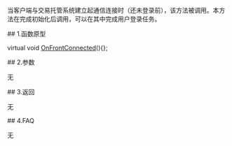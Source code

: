 <p>当客户端与交易托管系统建立起通信连接时（还未登录前），该方法被调用。本方法在完成初始化后调用，可以在其中完成用户登录任务。</p>
<span class="anchor" id="9f4725d9-cd98-4e86-ba9d-e47e52e8ae50"></span>
## 1.函数原型
<p>virtual void <a href="../../../JYJK/CTHOSTFTDCTRADERAPI/ONFRONTCONNECTED/">OnFrontConnected</a>(){};</p>
<span class="anchor" id="e07e1c08-0921-470e-956e-b855c36c02d2"></span>
## 2.参数
<p>无</p>
<span class="anchor" id="d5f80b74-3e74-4421-b22a-92fc0e65743c"></span>
## 3.返回
<p>无</p>
<span class="anchor" id="15238428-5057-4638-aa9f-596d77f99c1f"></span>
## 4.FAQ
<p>无</p>
